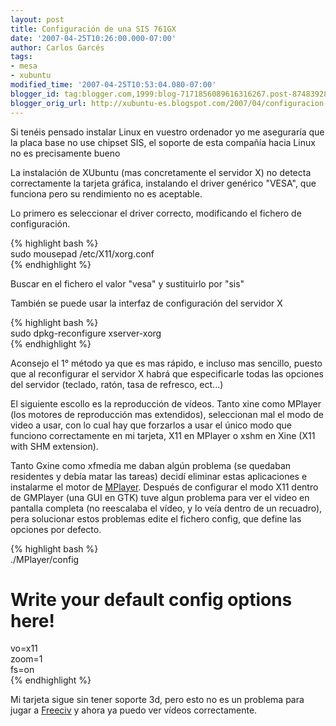 ```yaml
---
layout: post
title: Configuración de una SIS 761GX
date: '2007-04-25T10:26:00.000-07:00'
author: Carlos Garcés
tags: 
- mesa
- xubuntu
modified_time: '2007-04-25T10:53:04.080-07:00'
blogger_id: tag:blogger.com,1999:blog-7171856089616316267.post-8748392899277610710
blogger_orig_url: http://xubuntu-es.blogspot.com/2007/04/configuracion-de-una-sis-761gx.html
---
```


Si tenéis pensado instalar Linux en vuestro ordenador yo
me aseguraría que la placa base no use chipset SIS, el soporte de esta
compañía hacia Linux no es precisamente bueno  
  
La instalación de XUbuntu (mas concretamente el servidor X) no detecta
correctamente la tarjeta gráfica, instalando el driver genérico "VESA", que
funciona pero su rendimiento no es aceptable.

<!-- leer mas -->
  
Lo primero es seleccionar el driver correcto, modificando el fichero de
configuración.  

{% highlight bash %}   
sudo mousepad /etc/X11/xorg.conf  
{% endhighlight %}
   
Buscar en el fichero el valor "vesa" y sustituirlo por "sis"  
  
También se puede usar la interfaz de configuración del servidor X  
  
{% highlight bash %}   
sudo dpkg-reconfigure xserver-xorg  
{% endhighlight %}
  
Aconsejo el 1° método ya que es mas rápido, e incluso mas sencillo, puesto que
al reconfigurar el servidor X habrá que especificarle todas las opciones del
servidor (teclado, ratón, tasa de refresco, ect...)  
  
El siguiente escollo es la reproducción de vídeos. Tanto xine como MPlayer
(los motores de reproducción mas extendidos), seleccionan mal el modo de video
a usar, con lo cual hay que forzarlos a usar el único modo que funciono
correctamente en mi tarjeta, X11 en MPlayer o xshm en Xine (X11 with SHM
extension).
  
Tanto Gxine como xfmedia me daban algún problema (se quedaban residentes y
debía matar las tareas) decidí eliminar estas aplicaciones e instalarme el
motor de [MPlayer](http://www.mplayerhq.hu/). Después de configurar el modo
X11 dentro de GMPlayer (una GUI en GTK) tuve algun problema para ver el video
en pantalla completa (no reescalaba el vídeo, y lo veía dentro de un
recuadro), pera solucionar estos problemas edite el fichero config, que define
las opciones por defecto.  

{% highlight bash %}     
./MPlayer/config  
# Write your default config options here!  
vo=x11  
zoom=1  
fs=on  
{% endhighlight %}
  
Mi tarjeta sigue sin tener soporte 3d, pero esto no es un problema para jugar
a [Freeciv](http://www.freeciv.org) y ahora ya puedo ver vídeos correctamente.

